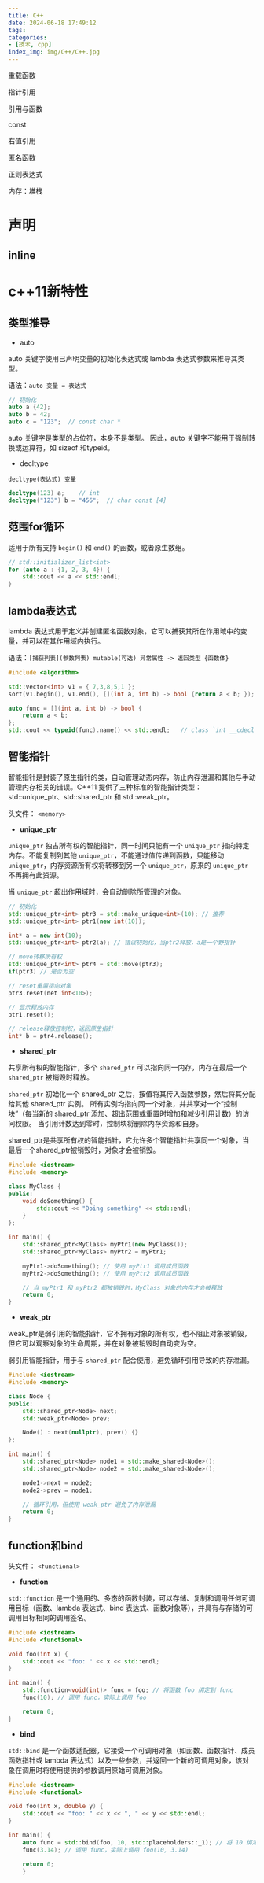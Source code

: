```yaml
---
title: C++
date: 2024-06-18 17:49:12
tags:
categories:
- [技术, cpp]
index_img: img/C++/C++.jpg
---
```


重载函数

指针引用

引用与函数

const

右值引用

匿名函数

正则表达式

内存：堆栈

# 声明

## inline

# c++11新特性

## 类型推导

- auto

auto 关键字使用已声明变量的初始化表达式或 lambda 表达式参数来推导其类型。

语法：`auto 变量 = 表达式`

```c++
// 初始化
auto a {42};
auto b = 42;
auto c = "123";  // const char *
```

auto 关键字是类型的占位符，本身不是类型。 因此，auto 关键字不能用于强制转换或运算符，如 sizeof 和typeid。

- decltype

`decltype(表达式) 变量`

```c++
decltype(123) a;    // int
decltype("123") b = "456";  // char const [4]
```

## 范围for循环

适用于所有支持 `begin()` 和 `end()` 的函数，或者原生数组。

```c++
// std::initializer_list<int>
for (auto a : {1, 2, 3, 4}) {   
    std::cout << a << std::endl;
}
```

## lambda表达式

lambda 表达式用于定义并创建匿名函数对象，它可以捕获其所在作用域中的变量，并可以在其作用域内执行。

语法：`[捕获列表](参数列表) mutable(可选) 异常属性 -> 返回类型 {函数体}`

```c++
#include <algorithm>

std::vector<int> v1 = { 7,3,8,5,1 };
sort(v1.begin(), v1.end(), [](int a, int b) -> bool {return a < b; });

auto func = [](int a, int b) -> bool {
    return a < b;
};
std::cout << typeid(func).name() << std::endl;   // class `int __cdecl main(void)'::`2'::<lambda_1>
```

## 智能指针

智能指针是封装了原生指针的类，自动管理动态内存，防止内存泄漏和其他与手动管理内存相关的错误。C++11 提供了三种标准的智能指针类型：std::unique_ptr、std::shared_ptr 和 std::weak_ptr。

头文件： `<memory>`

- **unique_ptr**

`unique_ptr` 独占所有权的智能指针，同一时间只能有一个 `unique_ptr` 指向特定内存。不能复制到其他 `unique_ptr`，不能通过值传递到函数，只能移动 `unique_ptr`，内存资源所有权将转移到另一个 `unique_ptr`，原来的 `unique_ptr` 不再拥有此资源。 

当 `unique_ptr` 超出作用域时，会自动删除所管理的对象。

```cpp
// 初始化
std::unique_ptr<int> ptr3 = std::make_unique<int>(10); // 推荐
std::unique_ptr<int> ptr1(new int(10));

int* a = new int(10);
std::unique_ptr<int> ptr2(a); // 错误初始化，当ptr2释放，a是一个野指针

// move转移所有权
std::unique_ptr<int> ptr4 = std::move(ptr3);
if(ptr3) // 是否为空

// reset重置指向对象
ptr3.reset(net int<10>);

// 显示释放内存
ptr1.reset();

// release释放控制权，返回原生指针
int* b = ptr4.release();
```

- **shared_ptr**

共享所有权的智能指针，多个 `shared_ptr` 可以指向同一内存，内存在最后一个 `shared_ptr` 被销毁时释放。

`shared_ptr` 初始化一个 shared_ptr 之后，按值将其传入函数参数，然后将其分配给其他 shared_ptr 实例。 所有实例均指向同一个对象，并共享对一个“控制块”（每当新的 shared_ptr 添加、超出范围或重置时增加和减少引用计数）的访问权限。 当引用计数达到零时，控制块将删除内存资源和自身。

shared_ptr是共享所有权的智能指针，它允许多个智能指针共享同一个对象，当最后一个shared_ptr被销毁时，对象才会被销毁。

```cpp
#include <iostream>
#include <memory>

class MyClass {
public:
    void doSomething() {
        std::cout << "Doing something" << std::endl;
    }
};

int main() {
    std::shared_ptr<MyClass> myPtr1(new MyClass());
    std::shared_ptr<MyClass> myPtr2 = myPtr1;

    myPtr1->doSomething(); // 使用 myPtr1 调用成员函数
    myPtr2->doSomething(); // 使用 myPtr2 调用成员函数

    // 当 myPtr1 和 myPtr2 都被销毁时，MyClass 对象的内存才会被释放
    return 0;
}
```

- **weak_ptr**

weak_ptr是弱引用的智能指针，它不拥有对象的所有权，也不阻止对象被销毁，但它可以观察对象的生命周期，并在对象被销毁时自动变为空。

弱引用智能指针，用于与 `shared_ptr` 配合使用，避免循环引用导致的内存泄漏。

```cpp
#include <iostream>
#include <memory>

class Node {
public:
    std::shared_ptr<Node> next;
    std::weak_ptr<Node> prev;

    Node() : next(nullptr), prev() {}
};

int main() {
    std::shared_ptr<Node> node1 = std::make_shared<Node>();
    std::shared_ptr<Node> node2 = std::make_shared<Node>();

    node1->next = node2;
    node2->prev = node1;

    // 循环引用，但使用 weak_ptr 避免了内存泄漏
    return 0;
}
```

## function和bind

头文件： `<functional>`

- **function**

`std::function` 是一个通用的、多态的函数封装，可以存储、复制和调用任何可调用目标（函数、lambda 表达式、bind 表达式、函数对象等），并具有与存储的可调用目标相同的调用签名。

```cpp
#include <iostream>
#include <functional>

void foo(int x) {
    std::cout << "foo: " << x << std::endl;
}

int main() {
    std::function<void(int)> func = foo; // 将函数 foo 绑定到 func
    func(10); // 调用 func，实际上调用 foo

    return 0;
}
```

- **bind**

`std::bind` 是一个函数适配器，它接受一个可调用对象（如函数、函数指针、成员函数指针或 lambda 表达式）以及一些参数，并返回一个新的可调用对象，该对象在调用时将使用提供的参数调用原始可调用对象。

```cpp
#include <iostream>
#include <functional>

void foo(int x, double y) {
    std::cout << "foo: " << x << ", " << y << std::endl;
}

int main() {
    auto func = std::bind(foo, 10, std::placeholders::_1); // 将 10 绑定到第一个参数，将第二个参数作为占位符
    func(3.14); // 调用 func，实际上调用 foo(10, 3.14)

    return 0;
    }
```